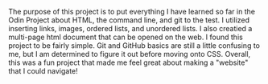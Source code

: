 The purpose of this project is to put everything I have learned so far in the Odin Project about HTML, the command line, and git to the test. I utilized inserting links, images, ordered lists, and unordered lists. I also creatied a multi-page html document that can be opened on the web. I found this project to be fairly simple. Git and GitHub basics are still a little confusing to me, but I am determined to figure it out before moving onto CSS. Overall, this was a fun project that made me feel great about making a "website" that I could navigate!
